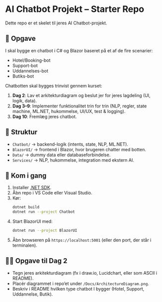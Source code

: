 # AI Chatbot Projekt – Starter Repo

Dette repo er et skelet til jeres AI Chatbot-projekt.

## 🎯 Opgave
I skal bygge en chatbot i C# og Blazor baseret på et af de fire scenarier:

- Hotel/Booking-bot
- Support-bot
- Uddannelses-bot
- Butiks-bot

Chatbotten skal bygges trinvist gennem kurset:
1. **Dag 2**: Lav et arkitekturdiagram og beslut jer for jeres lagdeling (UI, logik, data).
2. **Dag 3–9**: Implementer funktionalitet trin for trin (NLP, regler, state machine, ML.NET, hukommelse, UI/UX, test & logging).
3. **Dag 10**: Fremlæg jeres chatbot.

## 📂 Struktur
- `Chatbot/` → backend-logik (intents, state, NLP, ML.NET).
- `BlazorUI/` → frontend i Blazor, hvor brugeren chatter med botten.
- `Data/` → dummy data eller databaseforbindelse.
- `Services/` → NLP, hukommelse, integration med ekstern AI.

## 🚀 Kom i gang
1. Installer [.NET SDK](https://dotnet.microsoft.com/en-us/download).
2. Åbn repo i VS Code eller Visual Studio.
3. Kør:
   ```bash
   dotnet build
   dotnet run --project Chatbot
   ```
4. Start BlazorUI med:
   ```bash
   dotnet run --project BlazorUI
   ```
5. Åbn browseren på `https://localhost:5001` (eller den port, der står i terminalen).

## 🧑‍💻 Opgave til Dag 2
- Tegn jeres arkitekturdiagram (fx i draw.io, Lucidchart, eller som ASCII i README).  
- Placér diagrammet i repo’et under `/Docs/ArchitectureDiagram.png`.  
- Beskriv i README hvilken type chatbot I bygger (Hotel, Support, Uddannelse, Butik).
